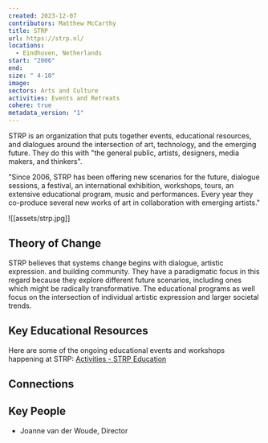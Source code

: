 ```yaml
---
created: 2023-12-07
contributors: Matthew McCarthy
title: STRP
url: https://strp.nl/
locations:
  - Eindhoven, Netherlands 
start: "2006"
end: 
size: " 4-10"
image: 
sectors: Arts and Culture
activities: Events and Retreats
cohere: true
metadata_version: "1"
---
```



STRP is an organization that puts together events, educational resources, and dialogues around the intersection of art, technology, and the emerging future. They do this with "the general public, artists, designers, media makers, and thinkers". 

"Since 2006, STRP has been offering new scenarios for the future, dialogue sessions, a festival, an international exhibition, workshops, tours, an extensive educational program, music and performances. Every year they co-produce several new works of art in collaboration with emerging artists."

![[assets/strp.jpg]]

## Theory of Change

STRP believes that systems change begins with dialogue, artistic expression. and building community. They have a paradigmatic focus in this regard because they explore different future scenarios, including ones which might be radically transformative. The educational programs as well focus on the intersection of individual artistic expression and larger societal trends. 

## Key Educational Resources

Here are some of the ongoing educational events and workshops happening at STRP: [Activities - STRP Education](https://onderwijs.strp.nl/en/activities)

## Connections


## Key People

- Joanne van der Woude, Director

